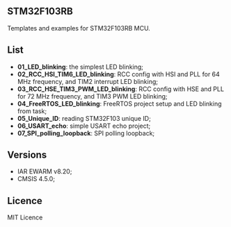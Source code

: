 ## STM32F103RB
Templates and examples for STM32F103RB MCU.

## List
  - **01_LED_blinking**: the simplest LED blinking;
  - **02_RCC_HSI_TIM6_LED_blinking**: RCC config with HSI and PLL for 64 MHz frequency,
  and TIM2 interrupt LED blinking;
  - **03_RCC_HSE_TIM3_PWM_LED_blinking**: RCC config with HSE and PLL for 72 MHz frequency, and TIM3 PWM LED blinking;
  - **04_FreeRTOS_LED_blinking**: FreeRTOS project setup and LED blinking from task;
  - **05_Unique_ID**: reading STM32F103 unique ID;
  - **06_USART_echo**: simple USART echo project;
  - **07_SPI_polling_loopback**: SPI polling loopback;

## Versions
  - IAR EWARM v8.20;
  - CMSIS 4.5.0;

## Licence
MIT Licence
